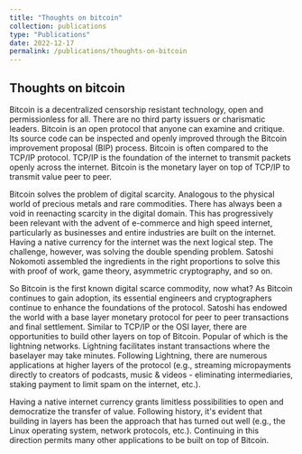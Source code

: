 ```yaml
---
title: "Thoughts on bitcoin"
collection: publications
type: "Publications"
date: 2022-12-17
permalink: /publications/thoughts-on-bitcoin
---
```


## Thoughts on bitcoin

Bitcoin is a decentralized censorship resistant technology, open and permissionless for all. There are no third party issuers or charismatic leaders. Bitcoin is an open protocol that anyone can examine and critique. Its source code can be inspected and openly improved through the Bitcoin improvement proposal (BIP) process. Bitcoin is often compared to the TCP/IP protocol. TCP/IP is the foundation of the internet to transmit packets openly across the internet. Bitcoin is the monetary layer on top of TCP/IP to transmit value peer to peer. 

Bitcoin solves the problem of digital scarcity. Analogous to the physical world of precious metals and rare commodities. There has always been a void in reenacting scarcity in the digital domain. This has progressively been relevant with the advent of e-commerce and high speed internet, particularly as businesses and entire industries are built on the internet. Having a native currency for the internet was the next logical step. The challenge, however, was solving the double spending problem. Satoshi Nokomoti assembled the ingredients in the right proportions to solve this with proof of work, game theory, asymmetric cryptography, and so on.

So Bitcoin is the first known digital scarce commodity, now what? As Bitcoin continues to gain adoption, its essential engineers and cryptographers continue to enhance the foundations of the protocol. Satoshi has endowed the world with a base layer monetary protocol for peer to peer transactions and final settlement. Similar to TCP/IP or the OSI layer, there are opportunities to build other layers on top of Bitcoin. Popular of which is the lightning networks. Lightning facilitates instant transactions where the baselayer may take minutes. Following Lightning, there are numerous applications at higher layers of the protocol (e.g., streaming micropayments directly to creators of podcasts, music & videos - eliminating intermediaries, staking payment to limit spam on the internet, etc.). 

Having a native internet currency grants limitless possibilities to open and democratize the transfer of value. Following history, it's evident that building in layers has been the approach that has turned out well (e.g., the Linux operating system, network protocols, etc.). Continuing in this direction permits many other applications to be built on top of Bitcoin.
